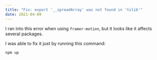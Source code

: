 ```yaml
---
title: "Fix: export '__spreadArray' was not found in 'tslib'"
date: 2021-04-09
---
```


I ran into this error when using `framer-motion`, but it looks like it affects several packages.

I was able to fix it just by running this command:

```bash
npm up
```
